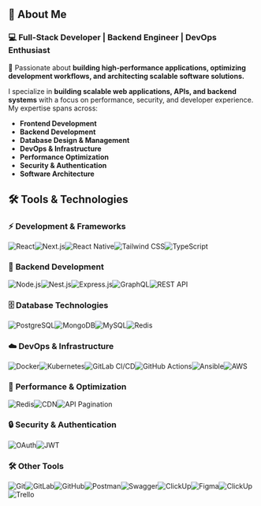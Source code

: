 ## 🚀 About Me  

### 💻 Full-Stack Developer | Backend Engineer | DevOps Enthusiast  

🚀 Passionate about **building high-performance applications, optimizing development workflows, and architecting scalable software solutions.**  

I specialize in **building scalable web applications, APIs, and backend systems** with a focus on performance, security, and developer experience. My expertise spans across:  

- **Frontend Development**  
- **Backend Development** 
- **Database Design & Management** 
- **DevOps & Infrastructure** 
- **Performance Optimization** 
- **Security & Authentication** 
- **Software Architecture** 




## 🛠 Tools & Technologies  

### ⚡ **Development & Frameworks**  
![React](https://img.shields.io/badge/-React-61DAFB?logo=react&logoColor=white&style=for-the-badge)![Next.js](https://img.shields.io/badge/-Next.js-000000?logo=next.js&logoColor=white&style=for-the-badge)![React Native](https://img.shields.io/badge/-React%20Native-61DAFB?logo=react&logoColor=white&style=for-the-badge)![Tailwind CSS](https://img.shields.io/badge/-Tailwind%20CSS-38B2AC?logo=tailwind-css&logoColor=white&style=for-the-badge)![TypeScript](https://img.shields.io/badge/-TypeScript-3178C6?logo=typescript&logoColor=white&style=for-the-badge)

### 🔧 **Backend Development**  
![Node.js](https://img.shields.io/badge/-Node.js-339933?logo=node.js&logoColor=white&style=for-the-badge)![Nest.js](https://img.shields.io/badge/-Nest.js-E0234E?logo=nestjs&logoColor=white&style=for-the-badge)![Express.js](https://img.shields.io/badge/-Express.js-000000?logo=express&logoColor=white&style=for-the-badge)![GraphQL](https://img.shields.io/badge/-GraphQL-E10098?logo=graphql&logoColor=white&style=for-the-badge)![REST API](https://img.shields.io/badge/-REST%20API-02569B?logo=api&logoColor=white&style=for-the-badge)

### 🗄️ **Database Technologies**  
![PostgreSQL](https://img.shields.io/badge/-PostgreSQL-4169E1?logo=postgresql&logoColor=white&style=for-the-badge)![MongoDB](https://img.shields.io/badge/-MongoDB-47A248?logo=mongodb&logoColor=white&style=for-the-badge)![MySQL](https://img.shields.io/badge/-MySQL-4479A1?logo=mysql&logoColor=white&style=for-the-badge)![Redis](https://img.shields.io/badge/-Redis-DC382D?logo=redis&logoColor=white&style=for-the-badge)

### ☁️ **DevOps & Infrastructure**  
![Docker](https://img.shields.io/badge/-Docker-2496ED?logo=docker&logoColor=white&style=for-the-badge)![Kubernetes](https://img.shields.io/badge/-Kubernetes-326CE5?logo=kubernetes&logoColor=white&style=for-the-badge)![GitLab CI/CD](https://img.shields.io/badge/-GitLab%20CI/CD-FC6D26?logo=gitlab&logoColor=white&style=for-the-badge)![GitHub Actions](https://img.shields.io/badge/-GitHub%20Actions-2088FF?logo=github-actions&logoColor=white&style=for-the-badge)![Ansible](https://img.shields.io/badge/-Ansible-EE0000?logo=ansible&logoColor=white&style=for-the-badge)![AWS](https://img.shields.io/badge/-AWS-232F3E?logo=amazon-aws&logoColor=white&style=for-the-badge)

### 🚀 **Performance & Optimization**  
![Redis](https://img.shields.io/badge/-Redis-DC382D?logo=redis&logoColor=white&style=for-the-badge)![CDN](https://img.shields.io/badge/-CDN-0078D4?logo=cloudflare&logoColor=white&style=for-the-badge)![API Pagination](https://img.shields.io/badge/-API%20Pagination-02569B?logo=api&logoColor=white&style=for-the-badge)

### 🔒 **Security & Authentication**  
![OAuth](https://img.shields.io/badge/-OAuth-3A3A3A?logo=auth0&logoColor=white&style=for-the-badge)![JWT](https://img.shields.io/badge/-JWT-000000?logo=jsonwebtokens&logoColor=white&style=for-the-badge)

### 🛠 **Other Tools**  
![Git](https://img.shields.io/badge/-Git-F05032?logo=git&logoColor=white&style=for-the-badge)![GitLab](https://img.shields.io/badge/-GitLab-FC6D26?logo=gitlab&logoColor=white&style=for-the-badge)![GitHub](https://img.shields.io/badge/-GitHub-181717?logo=github&logoColor=white&style=for-the-badge)![Postman](https://img.shields.io/badge/-Postman-FF6C37?logo=postman&logoColor=white&style=for-the-badge)![Swagger](https://img.shields.io/badge/-Swagger-85EA2D?logo=swagger&logoColor=white&style=for-the-badge)![ClickUp](https://img.shields.io/badge/-ClickUp-7B68EE?logo=clickup&logoColor=white&style=for-the-badge)![Figma](https://img.shields.io/badge/-Figma-F24E1E?logo=figma&logoColor=white&style=for-the-badge)![ClickUp](https://img.shields.io/badge/-ClickUp-7B68EE?logo=clickup&logoColor=white&style=for-the-badge)![Trello](https://img.shields.io/badge/-Trello-0079BF?logo=trello&logoColor=white&style=for-the-badge)
